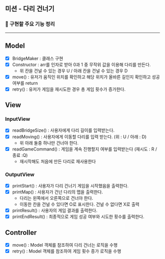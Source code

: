 ## 미션 - 다리 건너기

### 🚀 구현할 주요 기능 정리

---
## Model

- [x] BridgeMaker : 클래스 구현
- [x] Constructor : arr를 인자로 받아 0과 1 중 무작위 값을 이용해 다리를 만든다.
  - 위 칸을 건널 수 있는 경우 U / 아래 칸을 건널 수 있는 경우 D
- [x] move() : 유저가 움직인 위치를 확인하고 해당 위치가 올바른 길인지 확인하고 성공 여부를 return 
- [x] retry() : 유저가 게임을 재시도한 경우 총 게임 횟수가 증가한다.

## View
### InputView
- [x] readBridgeSize() : 사용자에게 다리 길이를 입력받는다.
- [x] readMoving() : 사용자에게 이동할 다리를 입력 받는다. (위 : U / 아래 : D)
  - 위 아래 둘중 하나만 건너야 한다.
- [x] readGameCommand() : 게임을 계속 진행할지 여부를 입력받는다 (재시도 : R / 종료 :Q)
  - 재시작해도 처음에 만든 다리로 재사용한다

### OutputView
- [x] printStart() : 사용자가 다리 건너기 게임을 시작했음을 출력한다.
- [x] printMap() : 사용자가 건넌 다리의 맵을 출력한다.
  - 다리는 왼쪽에서 오른쪽으로 건너야 한다.
  - 이동한 칸을 건널 수 있다면 O로 표시한다. 건널 수 없다면 X로 출력
- [x] printResult() : 사용자의 게임 결과를 출력한다.
- [x] printEndResult() : 최종적으로 게임 성공 여부와 시도한 횟수를 출력한다.

## Controller

- [x] move() : Model 객체를 참조하여 다리 건너는 로직을 수행
- [x] retry() : Model 객체를 참조하여 게임 횟수 증가 로직을 수행
